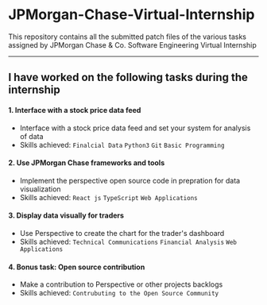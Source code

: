 # JPMorgan-Chase-Virtual-Internship
This repository contains all the submitted patch files of the various tasks assigned by JPMorgan Chase & Co. Software Engineering Virtual Internship

---
## I have worked on the following tasks during the internship
#### 1. Interface with a stock price data feed
- Interface with a stock price data feed and set your system for analysis of data
- Skills achieved:
  `Finalcial Data` 
 `Python3`
  `Git`
  `Basic Programming`

#### 2. Use JPMorgan Chase frameworks and tools
- Implement the perspective open source code in prepration for data visualization
- Skills achieved:
  `React js` 
  `TypeScript`
  `Web Applications`

#### 3. Display data visually for traders
- Use Perspective to create the chart for the trader's dashboard
- Skills achieved:
  `Technical Communications` 
  `Financial Analysis`
  `Web Applications`

#### 4. Bonus task: Open source contribution
- Make a contribution to Perspective or other projects backlogs
- Skills achieved:
 `Contrubuting to the Open Source Community`

